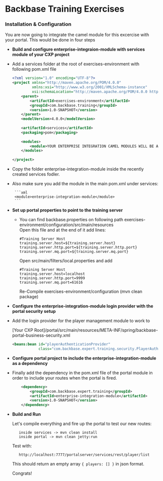 # Backbase Training Exercises

### Installation & Configuration

You are now going to integrate the camel module for this excercise with your portal.
This would be done in four steps 

- **Build and configure enterprise-integraion-module with services  module of your CXP project**
 -  Add a services folder at the root of exercises-environment with following pom.xml file

    ```xml
    <?xml version="1.0" encoding="UTF-8"?>
    <project xmlns="http://maven.apache.org/POM/4.0.0"
             xmlns:xsi="http://www.w3.org/2001/XMLSchema-instance"
             xsi:schemaLocation="http://maven.apache.org/POM/4.0.0 http://maven.apache.org/xsd/maven-4.0.0.xsd">
        <parent>
            <artifactId>exercises-environment</artifactId>
            <groupId>com.backbase.training</groupId>
            <version>1.0-SNAPSHOT</version>
        </parent>
        <modelVersion>4.0.0</modelVersion>
         
        <artifactId>services</artifactId>
        <packaging>pom</packaging>
         
        <modules>
            <module>YOUR ENTERPRISE INTEGRATION CAMEL MODULES WILL BE ADDED HERE</module>
        </modules>
         
    </project>
    ```

  - Copy the folder enterprise-integration-module inside the recently created services fodler.

  - Also make sure you add the module in the main pom.xml under services:

         ```xml
         <module>enterprise-integration-module</module>
         ```

- **Set up portal properties to point to the training server**

  - You can find backbase.properties on following path exercises-environment/configuration/src/main/resources  
    Open this file and at the end of it add lines:

    ```    
    #Training Server Host
    training.server.host=${training.server.host}
    training.server.http.port=${training.server.http.port}
    training.server.mq.port=${training.server.mq.port}
    ```

    Open src/main/filters/local.properties and add
             
    ```
    #Training Server Host
    training.server.host=localhost
    training.server.http.port=9999
    training.server.mq.port=61616
    ```

    Re-Compile exercises-environment/configuration (mvn clean package)

- **Configure the enterprise-integration-module login provider with the portal security setup**

 - Add the login provider for the player management module to work to

    [Your CXP Root]/portal/src/main/resources/META-INF/spring/backbase-portal-business-security.xml

    ```xml
    <beans:bean id="playerAuthenticationProvider"
                class="com.backbase.expert.training.security.PlayerAuthenticationProvider"/> 
    ```

- **Configure portal project to include the enterprise-integration-module as a dependency**

 - Finally add the dependency in the pom.xml file of the portal module in order to include your routes when the portal is fired.

   ```xml
       <dependency>
           <groupId>com.backbase.expert.training</groupId>
           <artifactId>enterprise-integration-module</artifactId>
           <version>1.0-SNAPSHOT</version>
       </dependency>
   ```

- **Build and Run** 

   Let's compile everything and fire up the portal to test our new routes:

         inside services -> mvn clean install
         inside portal -> mvn clean jetty:run

   Test with:

         http://localhost:7777/portalserver/services/rest/player/list

   This should return an empty array `{ players: [] }` in json format.

   Congrats!
